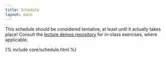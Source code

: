 ```yaml
---
title: Schedule
layout: main
---
```


This schedule should be considered tentative, at least until it actually takes place!
Consult the [lecture demos repository](https://github.com/cs2043-sp17/lecture-demos)
for in-class exercises, where applicable.

{% include core/schedule.html %}
